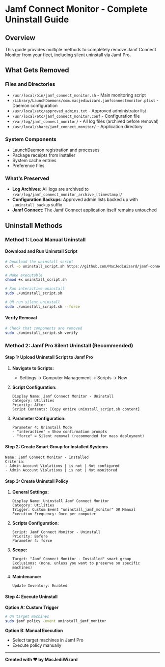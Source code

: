 # Jamf Connect Monitor - Complete Uninstall Guide

## Overview
This guide provides multiple methods to completely remove Jamf Connect Monitor from your fleet, including silent uninstall via Jamf Pro.

## What Gets Removed

### Files and Directories
- `/usr/local/bin/jamf_connect_monitor.sh` - Main monitoring script
- `/Library/LaunchDaemons/com.macjediwizard.jamfconnectmonitor.plist` - Daemon configuration
- `/usr/local/etc/approved_admins.txt` - Approved administrator list
- `/usr/local/etc/jamf_connect_monitor.conf` - Configuration file
- `/var/log/jamf_connect_monitor/` - All log files (archived before removal)
- `/usr/local/share/jamf_connect_monitor/` - Application directory

### System Components
- LaunchDaemon registration and processes
- Package receipts from installer
- System cache entries
- Preference files

### What's Preserved
- **Log Archives**: All logs are archived to `/var/log/jamf_connect_monitor_archive_[timestamp]/`
- **Configuration Backups**: Approved admin lists backed up with `.uninstall_backup` suffix
- **Jamf Connect**: The Jamf Connect application itself remains untouched

## Uninstall Methods

### Method 1: Local Manual Uninstall

#### Download and Run Uninstall Script
```bash
# Download the uninstall script
curl -o uninstall_script.sh https://github.com/MacJediWizard/jamf-connect-monitor/releases/latest/download/uninstall_script.sh

# Make executable
chmod +x uninstall_script.sh

# Run interactive uninstall
sudo ./uninstall_script.sh

# OR run silent uninstall
sudo ./uninstall_script.sh --force
```

#### Verify Removal
```bash
# Check that components are removed
sudo ./uninstall_script.sh verify
```

### Method 2: Jamf Pro Silent Uninstall (Recommended)

#### Step 1: Upload Uninstall Script to Jamf Pro

1. **Navigate to Scripts:**
   - Settings → Computer Management → Scripts → New

2. **Script Configuration:**
   ```
   Display Name: Jamf Connect Monitor - Uninstall
   Category: Utilities
   Priority: After
   Script Contents: [Copy entire uninstall_script.sh content]
   ```

3. **Parameter Configuration:**
   ```
   Parameter 4: Uninstall Mode
   - "interactive" = Show confirmation prompts
   - "force" = Silent removal (recommended for mass deployment)
   ```

#### Step 2: Create Smart Group for Installed Systems

```
Name: Jamf Connect Monitor - Installed
Criteria:
- Admin Account Violations | is not | Not configured
- Admin Account Violations | is not | Not monitored
```

#### Step 3: Create Uninstall Policy

1. **General Settings:**
   ```
   Display Name: Uninstall Jamf Connect Monitor
   Category: Utilities
   Trigger: Custom Event "uninstall_jamf_monitor" OR Manual
   Execution Frequency: Once per computer
   ```

2. **Scripts Configuration:**
   ```
   Script: Jamf Connect Monitor - Uninstall
   Priority: Before
   Parameter 4: force
   ```

3. **Scope:**
   ```
   Target: "Jamf Connect Monitor - Installed" smart group
   Exclusions: (none, unless you want to preserve on specific machines)
   ```

4. **Maintenance:**
   ```
   Update Inventory: Enabled
   ```

#### Step 4: Execute Uninstall

**Option A: Custom Trigger**
```bash
# On target machines
sudo jamf policy -event uninstall_jamf_monitor
```

**Option B: Manual Execution**
- Select target machines in Jamf Pro
- Execute policy manually

---

**Created with ❤️ by MacJediWizard**
